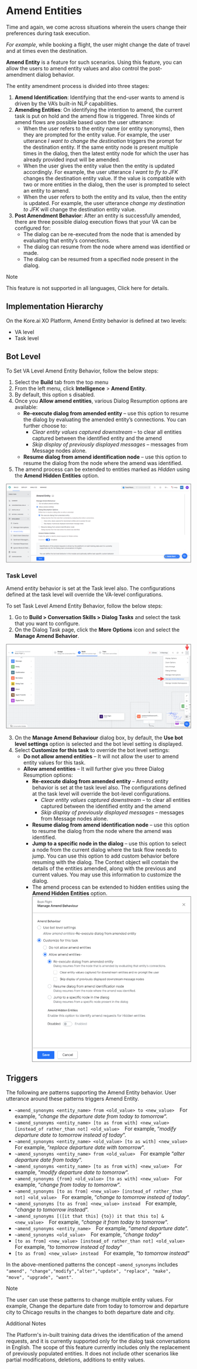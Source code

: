 # **Amend Entities**

Time and again, we come across situations wherein the users change their preferences during task execution.

_For example_, while booking a flight, the user might change the date of travel and at times even the destination.

**Amend Entity** is a feature for such scenarios. Using this feature, you can allow the users to amend entity values and also control the post-amendment dialog behavior.

The entity amendment process is divided into three stages:

1. **Amend Identification**: Identifying that the end-user wants to amend is driven by the VA’s built-in NLP capabilities.
2. **Amending Entities**: On identifying the intention to amend, the current task is put on hold and the amend flow is triggered. Three kinds of amend flows are possible based upon the user utterance:
    * When the user refers to the entity name (or entity synonyms), then they are prompted for the entity value. For example, the user utterance _I want to change the destination_ triggers the prompt for the destination entity. If the same entity node is present multiple times in the dialog, then the latest entity node for which the user has already provided input will be amended.
    * When the user gives the entity value then the entity is updated accordingly. For example, the user utterance _I want to fly to JFK_ changes the destination entity value. If the value is compatible with two or more entities in the dialog, then the user is prompted to select an entity to amend.
    * When the user refers to both the entity and its value, then the entity is updated. For example, the user utterance _change my destination to JFK_ will change the destination entity value.
3. **Post Amendment Behavior**: After an entity is successfully amended, there are three possible dialog execution flows that your VA can be configured for:
    * The dialog can be re-executed from the node that is amended by evaluating that entity’s connections.
    * The dialog can resume from the node where amend was identified or made.
    * The dialog can be resumed from a specified node present in the dialog.

<div class="admonition note">
<p class="admonition-title">Note</p>
<p>This feature is not supported in all languages, Click here for details.</p>
</div>

## Implementation Hierarchy

On the Kore.ai XO Platform, Amend Entity behavior is defined at two levels:

* VA level
* Task level

## Bot Level

To Set VA Level Amend Entity Behavior, follow the below steps:

1. Select the **Build** tab from the top menu
2. From the left menu, click **Intelligence** > **Amend Entity**.
3. By default, this option s disabled.
4. Once you **Allow amend entities**, various Dialog Resumption options are available:
    * **Re-execute dialog from amended entity** – use this option to resume the dialog by evaluating the amended entity’s connections. You can further choose to:
        * _Clear entity values captured downstream_ – to clear all entities captured between the identified entity and the amend
        * _Skip display of previously displayed messages_ – messages from Message nodes alone.
    * **Resume dialog from amend identification node** – use this option to resume the dialog from the node where the amend was identified.
5. The amend process can be extended to entities marked as _Hidden_ using the **Amend Hidden Entities** option.
<img src="../nlu-configurations/images/amend-hidden-entities.png" alt="amend hidden entities" title="amend hidden entities" style="border: 1px solid gray; zoom:75%;">

### Task Level

Amend entity behavior is set at the Task level also. The configurations defined at the task level will override the VA-level configurations.

To set Task Level Amend Entity Behavior, follow the below steps:

1. Go to **Build > Conversation Skills > Dialog Tasks** and select the task that you want to configure.
2. On the Dialog Task page, click the **More Options** icon and select the **Manage Amend Behavior**.
<img src="../nlu-configurations/images/manage-amend-behavior.png" alt="manage amend behavior" title="manage amend behavior" style="border: 1px solid gray; zoom:75%;">

3. On the **Manage Amend Behaviour** dialog box, by default, the **Use bot level settings** option is selected and the bot level setting is displayed.
4. Select **Customize for this task** to override the bot level settings:
    * **Do not allow amend entities** – It will not allow the user to amend entity values for this task.
    * **Allow amend entities** – It will further give you three Dialog Resumption options:
        * **Re-execute dialog from amended entity** – Amend entity behavior is set at the task level also. The configurations defined at the task level will override the bot-level configurations.
            * _Clear entity values captured downstream_ – to clear all entities captured between the identified entity and the amend
            * _Skip display of previously displayed messages_ – messages from Message nodes alone.
        * **Resume dialog from amend identification node** – use this option to resume the dialog from the node where the amend was identified.
        * **Jump to a specific node in the dialog** – use this option to select a node from the current dialog where the task flow needs to jump. You can use this option to add custom behavior before resuming with the dialog. The Context object will contain the details of the entities amended, along with the previous and current values. You may use this information to customize the dialog.
        * The amend process can be extended to hidden entities using the **Amend Hidden Entities** option.<img src="../nlu-configurations/images/manage-amend-behavior-options.png" alt="manage amend behavior options" title="manage amend behavior options" style="border: 1px solid gray; zoom:75%;">

## Triggers

The following are patterns supporting the Amend Entity behavior. User utterance around these patterns triggers Amend Entity.

* `~amend_synonyms <entity_name> from <old_value> to <new_value> 
`For example, “_change the departure date from today to tomorrow_“.
* `~amend_synonyms <entity_name> [to as from with] <new_value> [instead_of rather_than not] <old_value> 
`For example, “_modify departure date to tomorrow instead of today_“.
* `~amend_synonyms <entity_name> <old_value> [to as with] <new_value> 
`For example, “_replace departure date with tomorrow_“.
* `~amend_synonyms <entity_name> from <old_value> 
`For example “_alter departure date from today_“.
* `~amend_synonyms <entity_name> [to as from with] <new_value> 
`For example, “_modify departure date to tomorrow_“.
* `~amend_synonyms {from} <old_value> [to as with] <new_value> 
`For example, “_change from today to tomorrow_“.
* `~amend_synonyms [to as from] <new_value> [instead_of rather_than not] <old_value> 
`For example, “_change to tomorrow instead of today_“.
* `~amend_synonyms [to as from] <new_value> instead 
`For example, “_change to tomorrow instead_“.
* `~amend_synonyms [([it that this] {to}) it that this to] &<new_value> 
`For example, “_change it from today to tomorrow_“.
* `~amend_synonyms <entity_name> 
`For example, “_amend departure date_“.
* `~amend_synonyms <old_value> 
`For example, “_change today_“
* `[to as from] <new_value> [instead_of rather_than not] <old_value> 
`For example, “_to tomorrow instead of today_“
* `[to as from] <new_value> instead 
`For example, “_to tomorrow instead_“

In the above-mentioned patterns the concept `~amend_synonyms` includes `"amend", "change","modify","alter","update", "replace", "make", "move", "upgrade", "want"`.

<div class="admonition note">
<p class="admonition-title">Note</p>
<p>The user can use these patterns to change multiple entity values. For example, Change the departure date from today to tomorrow and departure city to Chicago results in the changes to both departure date and city.</p>
</div>

<div class="admonition note">
<p class="admonition-title">Additional Notes</p>
<p>The Platform's in-built training data drives the identification of the amend requests, and it is currently supported only for the dialog task conversations in English.
The scope of this feature currently includes only the replacement of previously populated entities. It does not include other scenarios like partial modifications, deletions, additions to entity values.</p>
</div>

